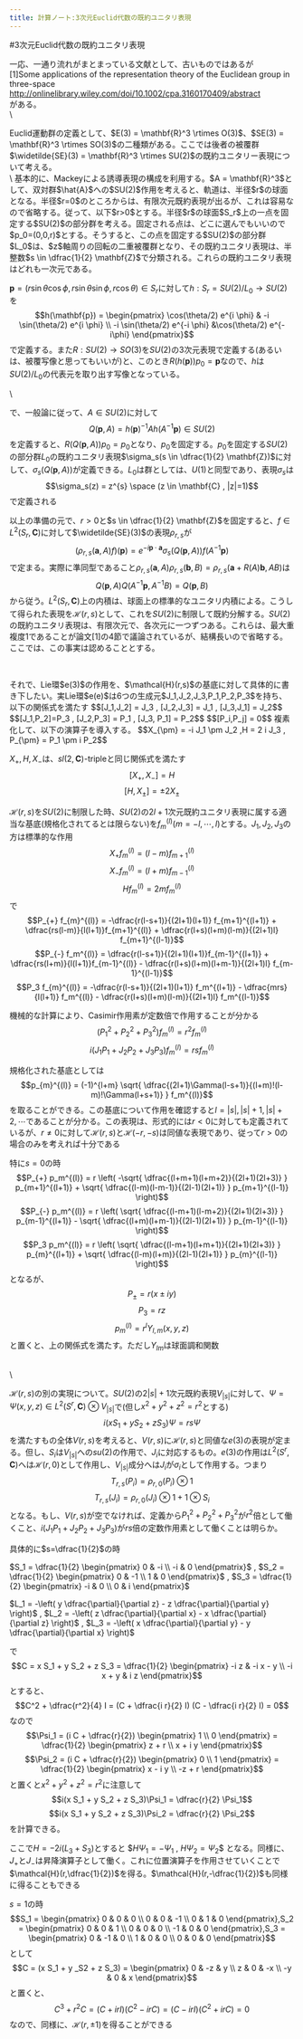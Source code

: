 ```yaml
---
title: 計算ノート:3次元Euclid代数の既約ユニタリ表現
---
```

#3次元Euclid代数の既約ユニタリ表現


一応、一通り流れがまとまっている文献として、古いものではあるが\
[1]Some applications of the representation theory of the Euclidean group in three-space\
http://onlinelibrary.wiley.com/doi/10.1002/cpa.3160170409/abstract \
がある。
\
\


<p>
Euclid運動群の定義として、$E(3) = \mathbf{R}^3 \rtimes O(3)$、$SE(3) = \mathbf{R}^3 \rtimes SO(3)$の二種類がある。ここでは後者の被覆群$\widetilde{SE}(3) = \mathbf{R}^3 \rtimes SU(2)$の既約ユニタリー表現について考える。<br/>
\
基本的に、Mackeyによる誘導表現の構成を利用する。$A = \mathbf{R}^3$として、双対群$\hat{A}$への$SU(2)$作用を考えると、軌道は、半径$r$の球面となる。半径$r=0$のところからは、有限次元既約表現が出るが、これは容易なので省略する。従って、以下$r>0$とする。半径$r$の球面$S_r$上の一点を固定する$SU(2)$の部分群を考える。固定される点は、どこに選んでもいいので$p_0=(0,0,r)$とする。そうすると、この点を固定する$SU(2)$の部分群$L_0$は、$z$軸周りの回転の二重被覆群となり、その既約ユニタリ表現は、半整数$s \in \dfrac{1}{2} \mathbf{Z}$で分類される。これらの既約ユニタリ表現はどれも一次元である。


$\mathbf{p} = (r \sin \theta \cos \phi , r \sin \theta \sin \phi , r \cos \theta) \in S_r$に対して$h : S_r=SU(2)/L_0 \to SU(2)$を
$$h(\mathbf{p}) = \begin{pmatrix} \cos(\theta/2) e^{i \phi} & -i \sin(\theta/2) e^{i \phi} \\ -i \sin(\theta/2) e^{-i \phi} &\cos(\theta/2) e^{-i\phi} \end{pmatrix}$$
で定義する。また$R:SU(2) \to SO(3)$を$SU(2)$の3次元表現で定義する(あるいは、被覆写像と思ってもいいが)と、このとき$R(h(\mathbf{p}))p_0=\mathbf{p}$なので、$h$は$SU(2)/L_0$の代表元を取り出す写像となっている。

\

で、一般論に従って、$A \in SU(2)$に対して
$$Q(\mathbf{p},A) = h(\mathbf{p})^{-1}A h(A^{-1} \mathbf{p}) \in SU(2)$$
を定義すると、$R(Q(\mathbf{p},A)) p_0 = p_0$となり、$p_0$を固定する。$p_0$を固定する$SU(2)$の部分群$L_0$の既約ユニタリ表現$\sigma_s(s \in \dfrac{1}{2} \mathbf{Z})$に対して、$\sigma_s(Q(\mathbf{p},A))$が定義できる。$L_0$は群としては、$U(1)$と同型であり、表現$\sigma_s$は
$$\sigma_s(z) = z^{s} \space (z \in \mathbf{C} , |z|=1)$$
で定義される<br/>


以上の準備の元で、$r>0$と$s \in \dfrac{1}{2} \mathbf{Z}$を固定すると、$f \in L^2(S_r , \mathbf{C})$に対して$\widetilde{SE}(3)$の表現$\rho_{r,s}$が
$$( \rho_{r,s}(\mathbf{a},A)f )(\mathbf{p}) = e^{-i \mathbf{p} \cdot \mathbf{a}} \sigma_s(Q(\mathbf{p},A)) f(A^{-1} \mathbf{p})$$
で定まる。実際に準同型であること$\rho_{r,s}(\mathbf{a},A)\rho_{r,s}(\mathbf{b} , B) = \rho_{r,s}(\mathbf{a}+R(A)\mathbf{b},AB)$は
$$Q(\mathbf{p},A) Q(A^{-1}\mathbf{p} , A^{-1}B) = Q(\mathbf{p},B)$$
から従う。$L^2(S_r,\mathbf{C})$上の内積は、球面上の標準的なユニタリ内積による。こうして得られた表現を$\mathcal{H}(r,s)$として、これを$SU(2)$に制限して既約分解する。$SU(2)$の既約ユニタリ表現は、有限次元で、各次元に一つずつある。これらは、最大重複度1であることが論文[1]の4節で議論されているが、結構長いので省略する。ここでは、この事実は認めることとする。
</p>
<br/>


<p>
それで、Lie環$e(3)$の作用を、$\mathcal{H}(r,s)$の基底に対して具体的に書き下したい。実Lie環$e(e)$は6つの生成元$J_1,J_2,J_3,P_1,P_2,P_3$を持ち、以下の関係式を満たす
$$[J_1,J_2] = J_3 , [J_2,J_3] = J_1 , [J_3,J_1] = J_2$$
$$[J_1,P_2]=P_3 , [J_2,P_3] = P_1 , [J_3, P_1] = P_2$$
$$[P_i,P_j] = 0$$
複素化して、以下の演算子を導入する。
$$X_{\pm} = -i J_1 \pm J_2 ,H = 2 i J_3 , P_{\pm} = P_1 \pm i P_2$$

$X_{+},H,X_{-}$は、$sl(2,\mathbf{C})$-tripleと同じ関係式を満たす
$$[X_{+} , X_{-}] = H$$
$$[H , X_{\pm}] = \pm 2 X_{\pm}$$

$\mathcal{H}(r,s)$を$SU(2)$に制限した時、$SU(2)$の$2l+1$次元既約ユニタリ表現に属する適当な基底(規格化されてるとは限らない)を$f_m^{(l)}(m=-l,\cdots,l)$とする。$J_1,J_2,J_3$の方は標準的な作用
$$X_{+} f_{m}^{(l)} = (l-m) f_{m+1}^{(l)}$$
$$X_{-} f_{m}^{(l)} = (l+m) f_{m-1}^{(l)}$$
$$H f_{m}^{(l)} = 2 m f_{m}^{(l)}$$
で
$$P_{+} f_{m}^{(l)} = -\dfrac{r(l-s+1)}{(2l+1)(l+1)} f_{m+1}^{(l+1)} + \dfrac{rs(l-m)}{l(l+1)}f_{m+1}^{(l)} + \dfrac{r(l+s)(l+m)(l-m)}{(2l+1)l} f_{m+1}^{(l-1)}$$
$$P_{-} f_m^{(l)} = \dfrac{r(l-s+1)}{(2l+1)(l+1)}f_{m-1}^{(l+1)} + \dfrac{rs(l+m)}{l(l+1)}f_{m-1}^{(l)} - \dfrac{r(l+s)(l+m)(l+m-1)}{(2l+1)l} f_{m-1}^{(l-1)}$$
$$P_3 f_{m}^{(l)} = -\dfrac{r(l-s+1)}{(2l+1)(l+1)} f_m^{(l+1)} - \dfrac{mrs}{l(l+1)} f_m^{(l)} - \dfrac{r(l+s)(l+m)(l-m)}{(2l+1)l} f_m^{(l-1)}$$


機械的な計算により、Casimir作用素が定数倍で作用することが分かる
$$(P_1^2+P_2^2+P_3^2) f_{m}^{(l)} = r^2 f_{m}^{(l)}$$
$$i (J_1 P_1 + J_2 P_2 + J_3 P_3) f_{m}^{(l)} = rs f_{m}^{(l)}$$


規格化された基底としては
$$p_{m}^{(l)} = (-1)^{l+m} \sqrt{ \dfrac{(2l+1)\Gamma(l-s+1)}{(l+m)!(l-m)!\Gamma(l+s+1)} } f_m^{(l)}$$
を取ることができる。この基底について作用を確認すると$l=|s|,|s|+1,|s|+2,\cdots$であることが分かる。この表現は、形式的には$r<0$に対しても定義されているが、$r \neq 0$に対して$\mathcal{H}(r,s)$と$\mathcal{H}(-r,-s)$は同値な表現であり、従って$r>0$の場合のみを考えれば十分である


特に$s=0$の時
$$P_{+} p_m^{(l)} = r \left( -\sqrt{ \dfrac{(l+m+1)(l+m+2)}{(2l+1)(2l+3)} } p_{m+1}^{(l+1)} + \sqrt{ \dfrac{(l-m)(l-m-1)}{(2l-1)(2l+1)} } p_{m+1}^{(l-1)} \right)$$
$$P_{-} p_m^{(l)} = r \left( \sqrt{ \dfrac{(l-m+1)(l-m+2)}{(2l+1)(2l+3)} } p_{m-1}^{(l+1)} - \sqrt{ \dfrac{(l+m)(l+m-1)}{(2l-1)(2l+1)} } p_{m-1}^{(l-1)} \right)$$
$$P_3 p_m^{(l)} =  r \left( \sqrt{ \dfrac{(l-m+1)(l+m+1)}{(2l+1)(2l+3)} } p_{m}^{(l+1)} + \sqrt{ \dfrac{(l-m)(l+m)}{(2l-1)(2l+1)} } p_{m}^{(l-1)} \right)$$
となるが、
$$P_{\pm} = r (x \pm i y)$$
$$P_{3} = r z$$
$$p_m^{(l)} = r^l Y_{l,m}(x,y,z)$$
と置くと、上の関係式を満たす。ただし$Y_{lm}$は球面調和関数
</p>


\
\


$\mathcal{H}(r,s)$の別の実現について。$SU(2)$の$2|s|+1$次元既約表現$V_{|s|}$に対して、$\Psi=\Psi(x,y,z) \in L^2(S^r,\mathbf{C}) \otimes V_{|s|}$で(但し$x^2+y^2+z^2=r^2$とする)
$$i(x S_1 + y S_2 + z S_3)\Psi = rs \Psi$$
を満たすもの全体$V(r,s)$を考えると、$V(r,s)$に$\mathcal{H}(r,s)$と同値な$e(3)$の表現が定まる。但し、$S_i$は$V_{|s|}$への$su(2)$の作用で、$J_i$に対応するもの。$e(3)$の作用は$L^2(S^r,\mathbf{C})$へは$\mathcal{H}(r,0)$として作用し、$V_{|s|}$成分へは$J_i$が$\sigma_i$として作用する。つまり
$$T_{r,s}(P_i) = \rho_{r,0}(P_i) \otimes 1$$
$$T_{r,s}(J_i) = \rho_{r,0}(J_i) \otimes 1 + 1 \otimes S_i$$
となる。もし、$V(r,s)$が空でなければ、定義から$P_1^2+P_2^2+P_3^2$が$r^2$倍として働くこと、$i(J_1 P_1 + J_2 P_2 + J_3 P_3)$が$rs$倍の定数作用素として働くことは明らか。



具体的に$s=\dfrac{1}{2}$の時

$S_1 = \dfrac{1}{2} \begin{pmatrix} 0 & -i \\ -i & 0 \end{pmatrix}$ , $S_2 = \dfrac{1}{2} \begin{pmatrix} 0 & -1 \\ 1 & 0 \end{pmatrix}$ , $S_3 = \dfrac{1}{2} \begin{pmatrix} -i & 0 \\ 0 & i \end{pmatrix}$

$L_1 = -\left( y \dfrac{\partial}{\partial z} - z \dfrac{\partial}{\partial y} \right)$ , $L_2 = -\left( z \dfrac{\partial}{\partial x} - x \dfrac{\partial}{\partial z} \right)$ , $L_3 = -\left( x \dfrac{\partial}{\partial y} - y \dfrac{\partial}{\partial x} \right)$

で
$$C = x S_1 + y S_2 + z S_3 = \dfrac{1}{2} \begin{pmatrix} -i z & -i x - y \\ -i x + y & i z \end{pmatrix}$$
とすると、
$$C^2 + \dfrac{r^2}{4} I = (C + \dfrac{i r}{2} I) (C - \dfrac{i r}{2} I) = 0$$
なので
$$\Psi_1 = (i C + \dfrac{r}{2}) \begin{pmatrix} 1 \\ 0 \end{pmatrix} = \dfrac{1}{2} \begin{pmatrix} z + r \\ x + i y \end{pmatrix}$$
$$\Psi_2 = (i C + \dfrac{r}{2}) \begin{pmatrix} 0 \\ 1 \end{pmatrix} = \dfrac{1}{2} \begin{pmatrix} x - i y \\ -z + r \end{pmatrix}$$
と置くと$x^2+y^2+z^2=r^2$に注意して
$$i(x S_1 + y S_2 + z S_3)\Psi_1 = \dfrac{r}{2} \Psi_1$$
$$i(x S_1 + y S_2 + z S_3)\Psi_2 = \dfrac{r}{2} \Psi_2$$
を計算できる。

ここで$H = -2i (L_3 + S_3)$とすると
$$H \Psi_1 = -\Psi_1$ , $H \Psi_2 = \Psi_2$$
となる。同様に、$J_{+}$と$J_{-}$は昇降演算子として働く。これに位置演算子を作用させていくことで$\mathcal{H}(r,\dfrac{1}{2})$を得る。$\mathcal{H}(r,-\dfrac{1}{2})$も同様に得ることもできる


$s=1$の時
$$S_1 = \begin{pmatrix} 0 & 0 & 0 \\ 0 & 0 & -1 \\ 0 & 1 & 0 \end{pmatrix},S_2 = \begin{pmatrix} 0 & 0 & 1 \\ 0 & 0 & 0 \\ -1 & 0 & 0 \end{pmatrix},S_3 = \begin{pmatrix} 0 & -1 & 0 \\ 1 & 0 & 0 \\ 0 & 0 & 0 \end{pmatrix}$$
として
$$C = (x S_1 + y _S2 + z S_3) = \begin{pmatrix} 0 & -z & y \\ z & 0 & -x \\ -y & 0 & x \end{pmatrix}$$
と置くと、
$$C^3 + r^2 C = (C+ i r I)(C^2 - i r C) = (C - i rI)(C^2 + i r C) = 0$$
なので、同様に、$\mathcal{H}(r,\pm 1)$を得ることができる







